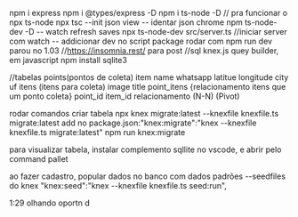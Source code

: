 npm i express
npm i @types/express -D
npm i ts-node -D // pra funcionar o npx ts-node
npx tsc --init
json view -- identar json chrome
npm ts-node-dev -D -- watch refresh saves 
npx ts-node-dev src/server.ts  //iniciar server com watch
-- addicionar dev no script package 
rodar com npm run dev
parou no 1.03
//https://insomnia.rest/ para post
//sql knex.js   quey builder, em javascript
npm install sqlite3 

//tabelas
 points(pontos de coleta)
    item
    name
    whatsapp
    latitue
    longitude
    city
    uf
 itens (itens para coleta)
    image
    title
 point_itens {relacionamento itens que um ponto coleta}
    point_id
    item_id
 relacionamento (N-N) (Pivot)

 rodar comandos criar tabela
   npx knex migrate:latest --knexfile knexfile.ts migrate:latest
   add no package.json:"knex:migrate":"knex  --knexfile knexfile.ts migrate:latest"
   npm run knex:migrate

para visualizar tabela, instalar complemento sqllite no vscode, e abrir pelo command pallet

ao fazer cadastro, popular dados no banco com dados padrões
   --seedfiles do knex
   "knex:seed":"knex  --knexfile knexfile.ts seed:run",

   1:29 olhando oportn d